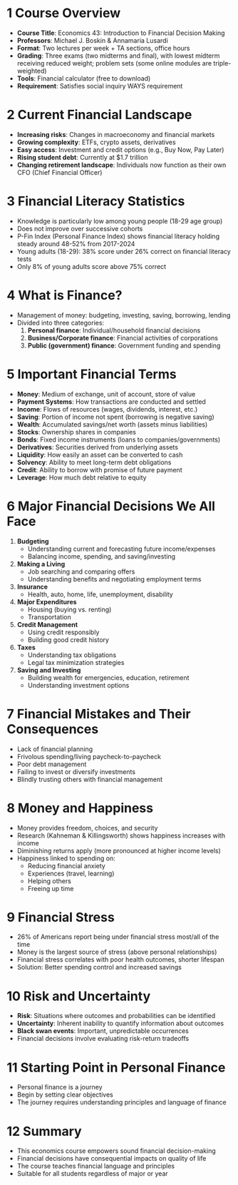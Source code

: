 
# 1 Course Overview
- **Course Title**: Economics 43: Introduction to Financial Decision Making
- **Professors**: Michael J. Boskin & Annamaria Lusardi
- **Format**: Two lectures per week + TA sections, office hours
- **Grading**: Three exams (two midterms and final), with lowest midterm receiving reduced weight; problem sets (some online modules are triple-weighted)
- **Tools**: Financial calculator (free to download)
- **Requirement**: Satisfies social inquiry WAYS requirement

# 2 Current Financial Landscape
- **Increasing risks**: Changes in macroeconomy and financial markets
- **Growing complexity**: ETFs, crypto assets, derivatives
- **Easy access**: Investment and credit options (e.g., Buy Now, Pay Later)
- **Rising student debt**: Currently at $1.7 trillion
- **Changing retirement landscape**: Individuals now function as their own CFO (Chief Financial Officer)

# 3 Financial Literacy Statistics
- Knowledge is particularly low among young people (18-29 age group)
- Does not improve over successive cohorts
- P-Fin Index (Personal Finance Index) shows financial literacy holding steady around 48-52% from 2017-2024
- Young adults (18-29): 38% score under 26% correct on financial literacy tests
- Only 8% of young adults score above 75% correct

# 4 What is Finance?
- Management of money: budgeting, investing, saving, borrowing, lending
- Divided into three categories:
	1. **Personal finance**: Individual/household financial decisions
	2. **Business/Corporate finance**: Financial activities of corporations
	3. **Public (government) finance**: Government funding and spending

# 5 Important Financial Terms
- **Money**: Medium of exchange, unit of account, store of value
- **Payment Systems**: How transactions are conducted and settled
- **Income**: Flows of resources (wages, dividends, interest, etc.)
- **Saving**: Portion of income not spent (borrowing is negative saving)
- **Wealth**: Accumulated savings/net worth (assets minus liabilities)
- **Stocks**: Ownership shares in companies
- **Bonds**: Fixed income instruments (loans to companies/governments)
- **Derivatives**: Securities derived from underlying assets
- **Liquidity**: How easily an asset can be converted to cash
- **Solvency**: Ability to meet long-term debt obligations
- **Credit**: Ability to borrow with promise of future payment
- **Leverage**: How much debt relative to equity

# 6 Major Financial Decisions We All Face
1. **Budgeting**
	- Understanding current and forecasting future income/expenses
	- Balancing income, spending, and saving/investing
2. **Making a Living**
	- Job searching and comparing offers
	- Understanding benefits and negotiating employment terms
3. **Insurance**
	- Health, auto, home, life, unemployment, disability
4. **Major Expenditures**
	- Housing (buying vs. renting)
	- Transportation
5. **Credit Management**
	- Using credit responsibly
	- Building good credit history
6. **Taxes**
	- Understanding tax obligations
	- Legal tax minimization strategies
7. **Saving and Investing**
	- Building wealth for emergencies, education, retirement
	- Understanding investment options

# 7 Financial Mistakes and Their Consequences
- Lack of financial planning
- Frivolous spending/living paycheck-to-paycheck
- Poor debt management
- Failing to invest or diversify investments
- Blindly trusting others with financial management

# 8 Money and Happiness
- Money provides freedom, choices, and security
- Research (Kahneman & Killingsworth) shows happiness increases with income
- Diminishing returns apply (more pronounced at higher income levels)
- Happiness linked to spending on:
	- Reducing financial anxiety
	- Experiences (travel, learning)
	- Helping others
	- Freeing up time

# 9 Financial Stress
- 26% of Americans report being under financial stress most/all of the time
- Money is the largest source of stress (above personal relationships)
- Financial stress correlates with poor health outcomes, shorter lifespan
- Solution: Better spending control and increased savings

# 10 Risk and Uncertainty
- **Risk**: Situations where outcomes and probabilities can be identified
- **Uncertainty**: Inherent inability to quantify information about outcomes
- **Black swan events**: Important, unpredictable occurrences
- Financial decisions involve evaluating risk-return tradeoffs

# 11 Starting Point in Personal Finance
- Personal finance is a journey
- Begin by setting clear objectives
- The journey requires understanding principles and language of finance

# 12 Summary
- This economics course empowers sound financial decision-making
- Financial decisions have consequential impacts on quality of life
- The course teaches financial language and principles
- Suitable for all students regardless of major or year

